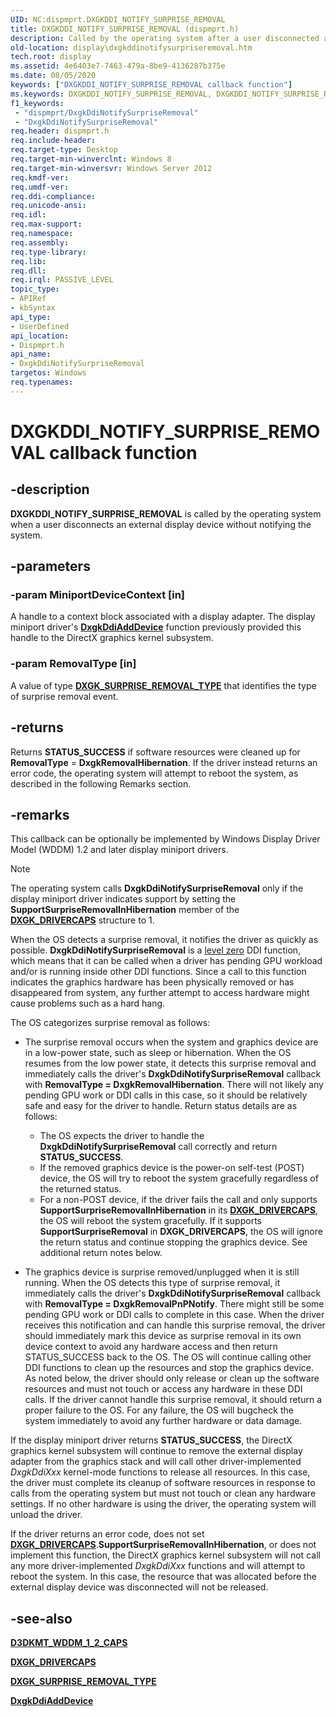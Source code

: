 ```yaml
---
UID: NC:dispmprt.DXGKDDI_NOTIFY_SURPRISE_REMOVAL
title: DXGKDDI_NOTIFY_SURPRISE_REMOVAL (dispmprt.h)
description: Called by the operating system after a user disconnected an external display device without notifying the system.Can optionally be implemented by Windows Display Driver Model (WDDM) 1.2 and later display miniport drivers.
old-location: display\dxgkddinotifysurpriseremoval.htm
tech.root: display
ms.assetid: 4e6403e7-7463-479a-8be9-4136287b375e
ms.date: 08/05/2020
keywords: ["DXGKDDI_NOTIFY_SURPRISE_REMOVAL callback function"]
ms.keywords: DXGKDDI_NOTIFY_SURPRISE_REMOVAL, DXGKDDI_NOTIFY_SURPRISE_REMOVAL callback, DxgkDdiNotifySurpriseRemoval, DxgkDdiNotifySurpriseRemoval callback function [Display Devices], display.dxgkddinotifysurpriseremoval, dispmprt/DxgkDdiNotifySurpriseRemoval
f1_keywords:
 - "dispmprt/DxgkDdiNotifySurpriseRemoval"
 - "DxgkDdiNotifySurpriseRemoval"
req.header: dispmprt.h
req.include-header: 
req.target-type: Desktop
req.target-min-winverclnt: Windows 8
req.target-min-winversvr: Windows Server 2012
req.kmdf-ver: 
req.umdf-ver: 
req.ddi-compliance: 
req.unicode-ansi: 
req.idl: 
req.max-support: 
req.namespace: 
req.assembly: 
req.type-library: 
req.lib: 
req.dll: 
req.irql: PASSIVE_LEVEL
topic_type:
- APIRef
- kbSyntax
api_type:
- UserDefined
api_location:
- Dispmprt.h
api_name:
- DxgkDdiNotifySurpriseRemoval
targetos: Windows
req.typenames: 
---
```


# DXGKDDI_NOTIFY_SURPRISE_REMOVAL callback function

## -description

**DXGKDDI_NOTIFY_SURPRISE_REMOVAL** is called by the operating system when a user disconnects an external display device without notifying the system.

## -parameters

### -param MiniportDeviceContext [in]

A handle to a context block associated with a display adapter. The display miniport driver's [**DxgkDdiAddDevice**](nc-dispmprt-dxgkddi_add_device.md) function previously provided this handle to the DirectX graphics kernel subsystem.

### -param RemovalType [in]

A value of type [**DXGK_SURPRISE_REMOVAL_TYPE**](ne-dispmprt-_dxgk_surprise_removal_type.md) that identifies the type of surprise removal event.

## -returns

Returns **STATUS_SUCCESS** if software resources were cleaned up for **RemovalType** = **DxgkRemovalHibernation**. If the driver instead returns an error code, the operating system will attempt to reboot the system, as described in the following Remarks section.

## -remarks

This callback can be optionally be implemented by Windows Display Driver Model (WDDM) 1.2 and later display miniport drivers.

> [!NOTE]
>
> The operating system calls **DxgkDdiNotifySurpriseRemoval** only if the display miniport driver indicates support by setting the **SupportSurpriseRemovalInHibernation** member of the [**DXGK_DRIVERCAPS**](../d3dkmddi/ns-d3dkmddi-_dxgk_drivercaps.md) structure to 1.

When the OS detects a surprise removal, it notifies the driver as quickly as possible. **DxgkDdiNotifySurpriseRemoval** is a [level zero](https://docs.microsoft.com/windows-hardware/drivers/display/threading-and-synchronization-zero-level) DDI function, which means that it can be called when a driver has pending GPU workload and/or is running inside other DDI functions. Since a call to this function indicates the graphics hardware has been physically removed or has disappeared from system, any further attempt to access hardware might cause problems such as a hard hang.

The OS categorizes surprise removal as follows:

* The surprise removal occurs when the system and graphics device are in a low-power state, such as sleep or hibernation. When the OS resumes from the low power state, it detects this surprise removal and immediately calls the driver's **DxgkDdiNotifySurpriseRemoval** callback with **RemovalType = DxgkRemovalHibernation**. There will not likely any pending GPU work or DDI calls in this case, so it should be relatively safe and easy for the driver to handle. Return status details are as follows:

  * The OS expects the driver to handle the **DxgkDdiNotifySurpriseRemoval** call correctly and return **STATUS_SUCCESS**.
  * If the removed graphics device is the power-on self-test (POST) device, the OS will try to reboot the system gracefully regardless of the returned status.
  * For a non-POST device, if the driver fails the call and only supports **SupportSurpriseRemovalInHibernation** in its [**DXGK_DRIVERCAPS**](../d3dkmddi/ns-d3dkmddi-_dxgk_drivercaps.md), the OS will reboot the system gracefully. If it supports **SupportSurpriseRemoval** in **DXGK_DRIVERCAPS**, the OS will ignore the return status and continue stopping the graphics device. See additional return notes below.

* The graphics device is surprise removed/unplugged when it is still running. When the OS detects this type of surprise removal, it immediately calls the driver's **DxgkDdiNotifySurpriseRemoval** callback with **RemovalType = DxgkRemovalPnPNotify**. There might still be some pending GPU work or DDI calls to complete in this case. When the driver receives this notification and can handle this surprise removal, the driver should immediately mark this device as surprise removal in its own device context to avoid any hardware access and then return STATUS_SUCCESS back to the OS. The OS will continue calling other DDI functions to clean up the resources and stop the graphics device. As noted below, the driver should only release or clean up the software resources and must not touch or access any hardware in these DDI calls. If the driver cannot handle this surprise removal, it should return a proper failure to the OS. For any failure, the OS will bugcheck the system immediately to avoid any further hardware or data damage.

If the display miniport driver returns **STATUS_SUCCESS**, the DirectX graphics kernel subsystem will continue to remove the external display adapter from the graphics stack and will call other driver-implemented *DxgkDdiXxx* kernel-mode functions to release all resources. In this case, the driver must complete its cleanup of software resources in response to calls from the operating system but must not touch or clean any hardware settings. If no other hardware is using the driver, the operating system will unload the driver.

If the driver returns an error code, does not set [**DXGK_DRIVERCAPS**](../d3dkmddi/ns-d3dkmddi-_dxgk_drivercaps.md).**SupportSurpriseRemovalInHibernation**, or does not implement this function, the DirectX graphics kernel subsystem will not call any more driver-implemented *DxgkDdiXxx* functions and will attempt to reboot the system. In this case, the resource that was allocated before the external display device was disconnected will not be released.

## -see-also

[**D3DKMT_WDDM_1_2_CAPS**](https://docs.microsoft.com/windows-hardware/drivers/display/d3dkmt-wddm-1-2-caps)

[**DXGK_DRIVERCAPS**](../d3dkmddi/ns-d3dkmddi-_dxgk_drivercaps.md)

[**DXGK_SURPRISE_REMOVAL_TYPE**](ne-dispmprt-_dxgk_surprise_removal_type.md)

[**DxgkDdiAddDevice**](nc-dispmprt-dxgkddi_add_device.md)
